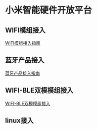 # 小米智能硬件开放平台

## WIFI模组接入

[WIFI模组接入指南](./wifi)

## 蓝牙产品接入
[蓝牙产品接入指南](./ble)

## WIFI-BLE双模模组接入
[WIFI-BLE双模模组接入](./)

## linux接入

